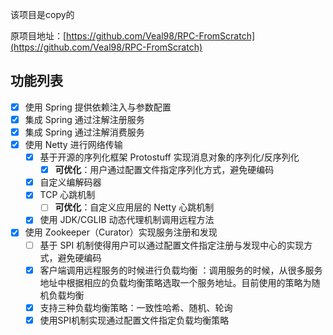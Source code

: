 该项目是copy的

原项目地址：[https://github.com/Veal98/RPC-FromScratch](https://github.com/Veal98/RPC-FromScratch)

## 功能列表

- [x] 使用 Spring 提供依赖注入与参数配置
- [x] 集成 Spring 通过注解注册服务
- [x] 集成 Spring 通过注解消费服务
- [x] 使用 Netty 进行网络传输
    - [x] 基于开源的序列化框架 Protostuff 实现消息对象的序列化/反序列化
        - [x] **可优化**：用户通过配置文件指定序列化方式，避免硬编码
    - [x] 自定义编解码器
    - [x] TCP 心跳机制
        - [ ] **可优化**：自定义应用层的 Netty 心跳机制
    - [x] 使用 JDK/CGLIB 动态代理机制调用远程方法

- [x] 使用 Zookeeper（Curator）实现服务注册和发现
    - [ ] 基于 SPI 机制使得用户可以通过配置文件指定注册与发现中心的实现方式，避免硬编码
    - [x] 客户端调用远程服务的时候进行负载均衡 ：调用服务的时候，从很多服务地址中根据相应的负载均衡策略选取一个服务地址。目前使用的策略为随机负载均衡
    - [x] 支持三种负载均衡策略：一致性哈希、随机、轮询
    - [x] 使用SPI机制实现通过配置文件指定负载均衡策略